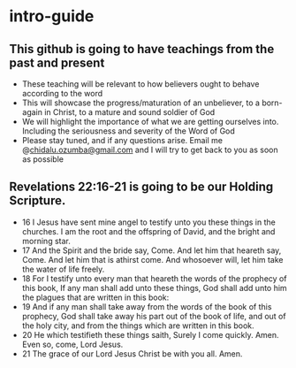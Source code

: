 # intro-guide

## This github is going to have teachings from the past and present

- These teaching will be relevant to how believers ought to behave according to the word 
- This will showcase the progress/maturation of an unbeliever, to a born-again in Christ, to a mature and sound soldier of God 
- We will highlight the importance of what we are getting ourselves into. Including the seriousness and severity of the Word of God 
- Please stay tuned, and if any questions arise. Email me @chidalu.ozumba@gmail.com and I will try to get back to you as soon as possible 


## Revelations 22:16-21 is going to be our Holding Scripture. 

 - 16 I Jesus have sent mine angel to testify unto you these things in the churches. I am the root and the offspring of David, and the bright and morning star.
 - 17 And the Spirit and the bride say, Come. And let him that heareth say, Come. And let him that is athirst come. And whosoever will, let him take the water of life freely.
 - 18 For I testify unto every man that heareth the words of the prophecy of this book, If any man shall add unto these things, God shall add unto him the plagues that are written in this book:
 - 19 And if any man shall take away from the words of the book of this prophecy, God shall take away his part out of the book of life, and out of the holy city, and from the things which are written in this book.
 - 20 He which testifieth these things saith, Surely I come quickly. Amen. Even so, come, Lord Jesus.
 - 21 The grace of our Lord Jesus Christ be with you all. Amen.

